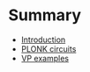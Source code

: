 # Summary

- [Introduction](./introduction.md)
- [PLONK circuits](./plonk.md)
- [VP examples](./vp-examples.md)
